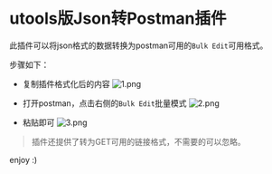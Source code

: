 # utools版Json转Postman插件

此插件可以将json格式的数据转换为postman可用的`Bulk Edit`可用格式。

步骤如下：

- 复制插件格式化后的内容
![1.png](https://i.loli.net/2020/02/07/y851xrWOV3i9JZ7.png)

- 打开postman，点击右侧的`Bulk Edit`批量模式
![2.png](https://i.loli.net/2020/02/07/CsvyOzUVeXjQYu6.png)

- 粘贴即可
![3.png](https://i.loli.net/2020/02/07/9cgwbIFuVMv7EXC.png)

> 插件还提供了转为GET可用的链接格式，不需要的可以忽略。

enjoy :)